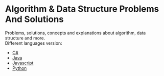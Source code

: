 # Algorithm & Data Structure Problems And Solutions

Problems, solutions, concepts and explanations about algorithm, data structure and more.<br>
Different languages version:

- [C#](https://github.com/yangfcm/CS-Algo)
- [Java](https://github.com/yangfcm/Java-Algo)
- [Javascript](https://github.com/yangfcm/js-algo-ds)
- [Python](https://github.com/yangfcm/py_algo)
